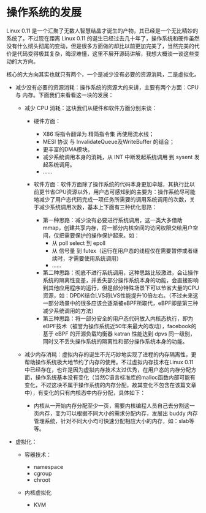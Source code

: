 # 操作系统的发展
Linux 0.11 是一个汇聚了无数人智慧结晶才诞生的产物，其已经是一个无比精妙的系统了。不过现在距离 Linux 0.11 的诞生已经过去几十年了，操作系统和硬件虽然没有什么彻头彻尾的变动，但是很多方面做的却比以前更加完美了，当然完美的代价是代码变得极其复杂，晦涩难懂，这里不展开源码讲解，我想大概谈一谈这些变动的大方向。

核心的大方向其实也就只有两个，一个是减少没有必要的资源消耗，二是虚拟化。

- 减少没有必要的资源消耗：操作系统的资源大的来讲，主要有两个方面：CPU 与 内存。下面我们来看看这一块的发展：

    - 减少 CPU 消耗：这块我们从硬件和软件方面分别来谈：
        - 硬件方面：
           - X86 将指令翻译为 精简指令集 再使用流水线；
           - MESI 协议 与 InvalidateQueue及WriteBuffer 的结合；
           - 更丰富的DMA模块。
           - 减少系统调用本身的消耗，从 INT 中断发起系统调用 到 sysent 发起系统调用。
           - ......

        - 软件方面：软件方面除了操作系统的代码本身更加卓越，其执行比以前更节省CPU资源以外，用户态可感知到的主要为：操作系统尽可能地减少了用户态代码完成一项任务所需要的调用系统调用的次数，关于减少系统调用次数，基本上下面有三种优化思路：
            - 第一种思路：减少没有必要进行系统调用，这一类大多借助 mmap，创建共享内存，将一部分内核空间的访问权限交给用户空间，仅把需要保护的操作保护起来。如：
                - 从 poll  select 到 epoll 
                - 从 信号量 到 futex（运行在用户态的线程仅在需要暂停或者继续时，才需要使用系统调用）
                - ......
            - 第二种思路：彻底不进行系统调用，这种思路比较激进，会让操作系统的隔离性变差，并丢失部分操作系统本身的功能，会直接影响到其他应用程序的运行，但是部分特殊场景下可以节省大量的CPU资源，如：DPDK结合LVS将LVS性能提升10倍左右。（不过未来这一部分场景中的很多应该会逐渐被eBPF所取代，eBPF即是第三种减少系统调用的方法）
            - 第三种思路：将一部分安全的用户态代码放入内核态执行，即为eBPF技术（被誉为操作系统近50年来最大的改动），facebook的基于 eBPF 的开源负载均衡器 katran 性能达到 dpvs 同一级别，同时又不丢失操作系统的隔离性和部分操作系统本身的功能。
    

     - 减少内存消耗：虚拟内存的诞生不光巧妙地实现了进程的内存隔离性，更帮助操作系统极大地节约了内存的使用。不过虚拟内存技术在Linux 0.11 中已经存在，也许是因为虚拟内存技术太过优秀，在用户态的内存分配方面，操作系统基本没有变化（当然C语言标准库的malloc函数内部可能有变化，不过这块不属于操作系统的内存分配，故其变化不包含在该篇文章中），有变化的只有内核态中内存分配，具体如下：
        - 内核从一开始内存分配至少一页，需要内核编程人员自己去分割这一页内存，变为可以根据不同大小的需求分配内存，发展出 buddy 内存管理系统，针对不同大小均可快速分配相应大小的内存，如：slab等等。



- 虚拟化：
    - 容器技术：
        - namespace
        - cgroup
        - chroot

    - 内核虚拟化
        - KVM
